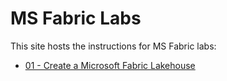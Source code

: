 # MS Fabric Labs

This site hosts the instructions for MS Fabric labs:

- [01 - Create a Microsoft Fabric Lakehouse](01-lakehouse/index.md)
